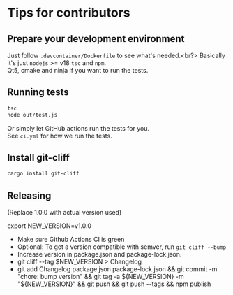 # Tips for contributors

## Prepare your development environment

Just follow `.devcontainer/Dockerfile` to see what's needed.<br?>
Basically it's just `nodejs` >= v18 `tsc` and `npm`. <br>
Qt5, cmake and ninja if you want to run the tests.


## Running tests

```bash
tsc
node out/test.js
```

Or simply let GitHub actions run the tests for you.<br>
See `ci.yml` for how we run the tests.

## Install git-cliff

```bash
cargo install git-cliff
```

## Releasing

(Replace 1.0.0 with actual version used)

export NEW_VERSION=v1.0.0
- Make sure Github Actions CI is green
- Optional: To get a version compatible with semver, run `git cliff --bump`
- Increase version in package.json and package-lock.json.
- git cliff --tag $NEW_VERSION > Changelog
- git add Changelog package.json package-lock.json && git commit -m "chore: bump version" && git tag -a ${NEW_VERSION} -m "${NEW_VERSION}" && git push && git push --tags && npm publish
